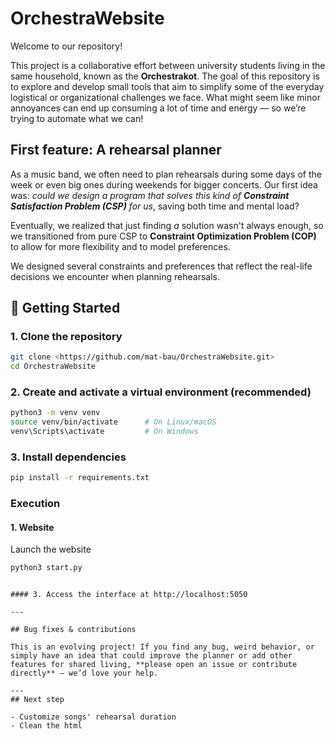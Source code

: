# OrchestraWebsite

Welcome to our repository! 

This project is a collaborative effort between university students living in the same household, known as the **Orchestrakot**. The goal of this repository is to explore and develop small tools that aim to simplify some of the everyday logistical or organizational challenges we face. What might seem like minor annoyances can end up consuming a lot of time and energy — so we’re trying to automate what we can!

## First feature: A rehearsal planner

As a music band, we often need to plan rehearsals during some days of the week or even big ones during weekends for bigger concerts. Our first idea was: _could we design a program that solves this kind of **Constraint Satisfaction Problem (CSP)** for us_, saving both time and mental load?

Eventually, we realized that just finding _a_ solution wasn't always enough, so we transitioned from pure CSP to **Constraint Optimization Problem (COP)** to allow for more flexibility and to model preferences.

We designed several constraints and preferences that reflect the real-life decisions we encounter when planning rehearsals.

## 🚀 Getting Started

### 1. Clone the repository

```bash
git clone <https://github.com/mat-bau/OrchestraWebsite.git>
cd OrchestraWebsite
```

### 2. Create and activate a virtual environment (recommended)
```bash
python3 -m venv venv
source venv/bin/activate      # On Linux/macOS
venv\Scripts\activate         # On Windows
```

### 3. Install dependencies

```bash
pip install -r requirements.txt
```

### Execution

#### 1. Website
Launch the website

```bash
python3 start.py
```

```

#### 3. Access the interface at http://localhost:5050

---

## Bug fixes & contributions

This is an evolving project! If you find any bug, weird behavior, or simply have an idea that could improve the planner or add other features for shared living, **please open an issue or contribute directly** — we’d love your help.

---
## Next step

- Customize songs' rehearsal duration
- Clean the html
